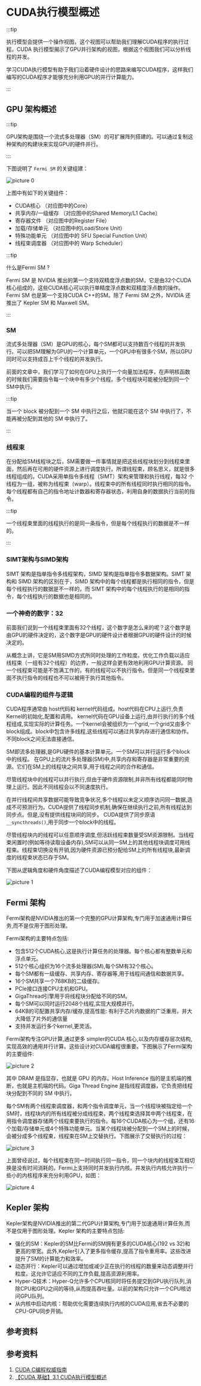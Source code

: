 # CUDA执行模型概述

:::tip

执行模型会提供一个操作视图，这个视图可以帮助我们理解CUDA程序的执行过程。CUDA 执行模型揭示了GPU并行架构的视图，根据这个视图我们可以分析线程的并发。

学习CUDA执行模型有助于我们沿着硬件设计的思路来编写CUDA程序，这样我们编写的CUDA程序才能够充分利用GPU的并行计算能力。

:::

## GPU 架构概述

:::tip

GPU架构是围绕一个流式多处理器（SM）的可扩展阵列搭建的。可以通过复制这种架构的构建块来实现GPU的硬件并行。

:::

下图说明了 `Fermi SM` 的关键组建：

![picture 0](images/a909bf01c6c7d26721e766e00407c2a2e4be504973abe26f0f7c6fdfca36331d.png)  

上图中有如下的关键组件：

- CUDA核心 （对应图中的Core）
- 共享内存/一级缓存 （对应图中的Shared Memory/L1 Cache）
- 寄存器文件 （对应图中的Register File）
- 加载/存储单元 （对应图中的Load/Store Unit）
- 特殊功能单元 （对应图中的 SFU Special Function Unit）
- 线程束调度器 （对应图中的 Warp Scheduler）

:::tip

什么是Fermi SM ?

Fermi SM 是 NVIDIA 推出的第一个支持双精度浮点数的SM，它是由32个CUDA核心组成的，这些CUDA核心可以执行单精度浮点数和双精度浮点数的操作。Fermi SM 也是第一个支持CUDA C++的SM。除了 Fermi SM 之外，NVIDIA 还推出了 Kepler SM 和 Maxwell SM。

:::

### SM

流式多处理器（SM）是GPU的核心，每个SM都可以支持数百个线程的并发执行。可以把SM理解为GPU的一个计算单元，一个GPU中有很多个SM，所以GPU同时可以支持成百上千个线程的并发执行。

前面的文章中，我们学习了如何在GPU上执行一个向量加法程序，在声明核函数的时候我们需要指令每一个块中有多少个线程。多个线程块可能被分配到同一个SM中执行。

:::tip

当一个 block 被分配到一个 SM 中执行之后，他就只能在这个 SM 中执行了，不能再被分配到其他的 SM 中执行了。

:::

### 线程束

在分配给SM线程块之后，SM需要做一件事情就是把这些线程块划分到线程束里面，然后再在可用的硬件资源上进行调度执行。所谓线程束，顾名思义，就是很多线程组成的。CUDA采用单指令多线程（SIMT）架构来管理和执行线程，每32
个线程为一组，被称为线程束（warp）。线程束中的所有线程同时执行相同的指令。每个线程都有自己的指令地址计数器和寄存器状态，利用自身的数据执行当前的指令。

:::tip

一个线程束里面的线程执行的是同一条指令，但是每个线程执行的数据是不一样的。

:::

### SIMT架构与SIMD架构

SIMT 架构是指单指令多线程架构，SIMD 架构是指单指令多数据架构。SIMT 架构和 SIMD 架构的区别在于，SIMD 架构中的每个线程都是执行相同的指令，但是每个线程执行的数据是不一样的，而 SIMT 架构中的每个线程执行的是相同的指令，每个线程执行的数据也是相同的。

### 一个神奇的数字：32

前面我们说到一个线程束里面有32个线程，这个数字是怎么来的呢？这个数字是由GPU的硬件决定的，这个数字是GPU的硬件设计者根据GPU的硬件设计的时候决定的。

从概念上讲，它是SM用SIMD方式所同时处理的工作粒度。优化工作负载以适应线程束（一组有32个线程）的边界，一般这样会更有效地利用GPU计算资源。 同一个线程束可能是不饱满工作的，有的线程可以不执行指令。但是同一个线程束里面不执行指令的线程也不可以被用于执行其他指令。

### CUDA编程的组件与逻辑

CUDA程序通常由 host代码和 kernel代码组成。host代码在CPU上运行,负责Kernel的初始化,配置和调用。 kernel代码在GPU设备上运行,由并行执行的多个线程组成,实现实际的计算任务。一个kernel会被组织为一个grid,一个grid又由多个block组成。block中包含许多线程,这些线程可以通过共享内存进行通信和协作。不同block之间无法直接通信。

SM即流多处理器,是GPU硬件的基本计算单元。一个SM可以并行运行多个block中的线程。 在GPU上的流片多处理器(SM)中,共享内存和寄存器是非常重要的资源。它们在SM上的线程块之间共享,用于线程之间的合作和通信。

尽管线程块中的线程可以并行执行,但由于硬件资源限制,并非所有线程都能同时物理上运行。因此不同线程会以不同速度执行。

在并行线程间共享数据可能导致竞争状况,多个线程以未定义顺序访问同一数据,造成不可预测行为。CUDA提供了线程同步机制,确保在继续执行之前,所有线程达到同步点。但是,没有提供线程块间的同步。 CUDA提供了同步原语 `__syncthreads()`,用于同步一个block中的线程。

尽管线程块内的线程可以任意顺序调度,但活跃线程束数量受SM资源限制。当线程束闲置时(例如等待读取设备内存),SM可以从同一SM上的其他线程块调度可用线程束。线程束切换没有开销,因为硬件资源已预分配给SM上的所有线程块,最新调度的线程束状态已存于SM。

下图从逻辑角度和硬件角度描述了CUDA编程模型对应的组件：

![picture 1](images/d040409b6831c4d3a0c3e6f6ece64e896c89b7805c652680c72aeedc2ee6897b.png)  

## Fermi 架构

Fermi架构是NVIDIA推出的第一个完整的GPU计算架构,专门用于加速通用计算任务,而不是仅用于图形处理。

Fermi架构的主要特点包括:

- 包含512个CUDA核心,这是执行计算任务的处理器。每个核心都有整数单元和浮点单元。
- 512个核心组织为16个流多处理器(SM),每个SM有32个核心。
- 每个SM都有一级缓存、共享内存、寄存器等,用于线程间通信和数据共享。
- 16个SM共享一个768KB的二级缓存。
- PCIe接口连接CPU主机和GPU。
- GigaThread引擎用于将线程块分配给不同的SM。
- 每个SM可以同时运行2048个线程,实现大规模并行。
- 64KB的可配置共享内存/缓存,提高性能: 有利于芯片内数据的广泛重用，并大大降低了片外的通信量
- 支持并发运行多个kernel,更灵活。

Fermi架构专注GPU计算,通过更多 simpler的CUDA 核心,以及内存缓存层次结构,实现高效的通用并行计算。这些设计对CUDA编程很重要。下图展示了Fermi架构的主要组件:

![picture 2](images/bcd1d4fca5b227ddf04064053ced65740653b460e69d1cda8861b546d1ec4875.png)  

其中 DRAM 是指显存，也就是 GPU 的内存。Host Inference 指的是主机端的推断，也就是主机端的代码。Giga Thread Engine 是指线程调度器，它负责把线程块分配到不同的 SM 中执行。

每个SM有两个线程束调度器，和两个指令调度单元，当一个线程块被指定给一个SM时，线程块内的所有线程被分成线程束，两个线程束选择其中两个线程束，在用指令调度器存储两个线程束要执行的指令。每16个CUDA核心为一个组，还有16个加载/存储单元或4个特殊功能单元。当某个线程块被分配到一个SM上的时候，会被分成多个线程束，线程束在SM上交替执行。下图展示了交替执行的过程：

![picture 3](images/dac508f5d90fcb6105c31f11f28ef92ead862f561ad1b9158d8e4a2e77c5a00b.png)  

上面曾经说过，每个线程束在同一时间执行同一指令，同一个块内的线程束互相切换是没有时间消耗的。Fermi上支持同时并发执行内核。并发执行内核允许执行一些小的内核程序来充分利用GPU，如图：

![picture 4](images/f868420cd853392e54006d9755acd7cab8131ad0f5be7084589339949970b062.png)  


## Kepler 架构

Kepler架构是NVIDIA推出的第二代GPU计算架构,专门用于加速通用计算任务,而不是仅用于图形处理。Kepler 架构的主要特点包括:

- 强化的SM：Kepler的SM比Fermi的SM拥有更多的CUDA核心(192 vs 32)和更高的带宽。此外,Kepler引入了更多指令缓存,提高了指令重用率。这些改进提升了SM的计算能力和效率。
- 动态并行：Kepler可以通过增加或减少正在执行的线程的数量来动态调整并行粒度。这允许它适应不同的工作负载,提高资源利用率。
- Hyper-Q技术：Hyper-Q允许多个CPU核同时将任务提交到GPU执行队列,消除CPU和GPU之间的等待,从而提高吞吐量。以前的架构只允许一个CPU核访问GPU队列。
- 从内核中启动内核：帮助优化需要连续执行内核的CUDA应用,省去不必要的CPU-GPU同步开销。

## 参考资料

## 参考资料

1. [CUDA C编程权威指南](https://www.baidu.com/s?ie=utf-8&f=8&rsv_bp=1&rsv_idx=1&tn=baidu&wd=CUDA%20C%E7%BC%96%E7%A8%8B%E6%9D%83%E5%A8%81%E6%8C%87%E5%8D%97&fenlei=256&rsv_pq=0xfed4a61a000e3772&rsv_t=0d02lKS%2Blx%2BdvIVO447ej8nu1F1JZ2R2sUUEGNoSYLiNj3M8QV7s%2FscVGcDD&rqlang=en&rsv_enter=1&rsv_dl=tb&rsv_sug3=2&rsv_sug1=2&rsv_sug7=101&rsv_sug2=0&rsv_btype=i&prefixsug=%2526lt%253BUDA%2520%2526lt%253B%25E7%25BC%2596%25E7%25A8%258B%25E6%259D%2583%25E5%25A8%2581%25E6%258C%2587%25E5%258D%2597&rsp=9&inputT=4428&rsv_sug4=4428)
2. [【CUDA 基础】3.1 CUDA执行模型概述](https://face2ai.com/CUDA-F-3-1-CUDA%E6%89%A7%E8%A1%8C%E6%A8%A1%E5%9E%8B%E6%A6%82%E8%BF%B0/)



